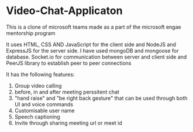 # Video-Chat-Applicaton
This is a clone of microsoft teams made as a part of the microsoft engae mentorship program

It uses HTML, CSS AND JavaScript for the client side and NodeJS and ExpressJS for the server side.
I have used mongoDB and mongoose for database.
Socket.io for communication between server and client side and PeerJS library to establish peer to peer connections

It has the following features:
1. Group video calling
2. before, in and after meeting perssitent chat
3. "hand raise" and "be right back gesture" that can be used through both UI and voice commands
4. Customisable user name
5. Speech captioning
6. Invite through sharing meeting url or meet id
